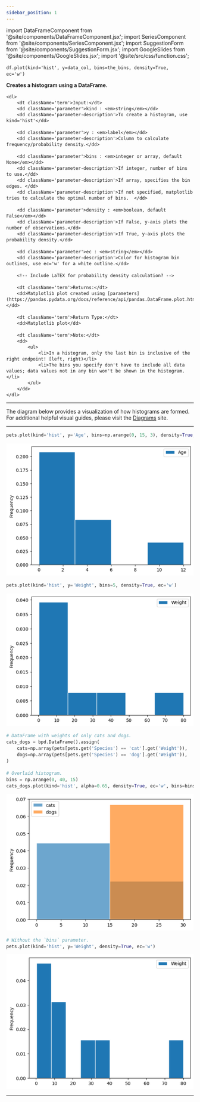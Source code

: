```yaml
---
sidebar_position: 1
---
```


import DataFrameComponent from '@site/components/DataFrameComponent.jsx';
import SeriesComponent from '@site/components/SeriesComponent.jsx';
import SuggestionForm from '@site/components/SuggestionForm.jsx';
import GoogleSlides from '@site/components/GoogleSlides.jsx';
import '@site/src/css/function.css';

<code>df.plot(kind='hist', y=data_col, bins=the_bins, density=True, ec='w')</code>

<div className='base'>
    <p><strong>Creates a histogram using a DataFrame.</strong></p>

    <dl>
        <dt className='term'>Input:</dt>
        <dd className='parameter'>kind : <em>string</em></dd>
        <dd className='parameter-description'>To create a histogram, use kind='hist'</dd>

        <dd className='parameter'>y : <em>label</em></dd>
        <dd className='parameter-description'>Column to calculate frequency/probability density.</dd>

        <dd className='parameter'>bins : <em>integer or array, default None</em></dd>
        <dd className='parameter-description'>If integer, number of bins to use.</dd>
        <dd className='parameter-description'>If array, specifies the bin edges. </dd>
        <dd className='parameter-description'>If not specified, matplotlib tries to calculate the optimal number of bins.  </dd>

        <dd className='parameter'>density : <em>boolean, default False</em></dd>
        <dd className='parameter-description'>If False, y-axis plots the number of observations.</dd>
        <dd className='parameter-description'>If True, y-axis plots the probability density.</dd>

        <dd className='parameter'>ec : <em>string</em></dd>
        <dd className='parameter-description'>Color for histogram bin outlines, use ec='w' for a white outline.</dd>

        <!-- Include LaTEX for probability density calculation? -->

        <dt className='term'>Returns:</dt>
        <dd>Matplotlib plot created using [parameters](https://pandas.pydata.org/docs/reference/api/pandas.DataFrame.plot.html).</dd>

        <dt className='term'>Return Type:</dt>
        <dd>Matplotlib plot</dd>
        
        <dt className='term'>Note:</dt>
        <dd>
            <ul>
                <li>In a histogram, only the last bin is inclusive of the right endpoint! [left, right)</li>
                <li>The bins you specify don't have to include all data values; data values not in any bin won't be shown in the histogram.</li>
            </ul>
        </dd>
    </dl>
</div>


---

The diagram below provides a visualization of how histograms are formed. For additional helpful visual guides, please visit the [Diagrams](https://dsc10.com/diagrams/) site.
<GoogleSlides
src="https://docs.google.com/presentation/d/e/2PACX-1vTnRGwEnKP2V-Z82DlxW1b1nMb2F0zWyrXIzFSpQx_8Wd3MFaf56y2_u3JrLwZ5SjWmfapL5BJLfsDG/embed?start=true&loop=false&delayms=3000&rm=minimal"
sourceLink="https://docs.google.com/presentation/d/1D4YhRuCjRivWVbjluXtxx_GgsdcMDBdesnwDtCEfDXY/edit?usp=sharing"
/>

---


```python
pets.plot(kind='hist', y='Age', bins=np.arange(0, 15, 3), density=True, ec='w')
```

![Histogram example 1](/img/histogram/histex1.png)

```python
pets.plot(kind='hist', y='Weight', bins=5, density=True, ec='w')
```

![Histogram example 2](/img/histogram/histex2.png)

```python
# DataFrame with weights of only cats and dogs.
cats_dogs = bpd.DataFrame().assign(
    cats=np.array(pets[pets.get('Species') == 'cat'].get('Weight')),
    dogs=np.array(pets[pets.get('Species') == 'dog'].get('Weight')),
)

# Overlaid histogram.
bins = np.arange(0, 40, 15)
cats_dogs.plot(kind='hist', alpha=0.65, density=True, ec='w', bins=bins)
```

![Histogram example 3](/img/histogram/histex3.png)

```python
# Without the `bins` parameter.
pets.plot(kind='hist', y='Weight', density=True, ec='w')
```

![Histogram example 4](/img/histogram/histex4.png)




---
<SuggestionForm/>